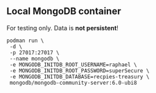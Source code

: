 ## Local MongoDB container

For testing only. Data is **not persistent**!

```
podman run \
 -d \
 -p 27017:27017 \
 --name mongodb \
 -e MONGODB_INITDB_ROOT_USERNAME=raphael \
 -e MONGODB_INITDB_ROOT_PASSWORD=superSecure \
 -e MONGODB_INITDB_DATABASE=recpies-treasury \
 mongodb/mongodb-community-server:6.0-ubi8
```
